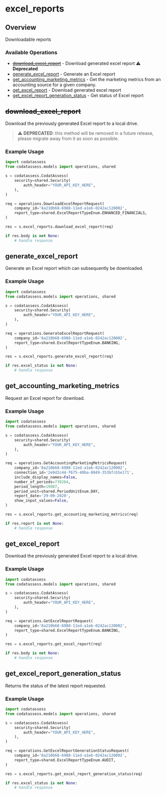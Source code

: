 # excel_reports

## Overview

Downloadable reports

### Available Operations

* [~~download_excel_report~~](#download_excel_report) - Download generated excel report :warning: **Deprecated**
* [generate_excel_report](#generate_excel_report) - Generate an Excel report
* [get_accounting_marketing_metrics](#get_accounting_marketing_metrics) - Get the marketing metrics from an accounting source for a given company.
* [get_excel_report](#get_excel_report) - Download generated excel report
* [get_excel_report_generation_status](#get_excel_report_generation_status) - Get status of Excel report

## ~~download_excel_report~~

Download the previously generated Excel report to a local drive.

> :warning: **DEPRECATED**: this method will be removed in a future release, please migrate away from it as soon as possible.

### Example Usage

```python
import codatassess
from codatassess.models import operations, shared

s = codatassess.CodatAssess(
    security=shared.Security(
        auth_header="YOUR_API_KEY_HERE",
    ),
)

req = operations.DownloadExcelReportRequest(
    company_id='8a210b68-6988-11ed-a1eb-0242ac120002',
    report_type=shared.ExcelReportTypeEnum.ENHANCED_FINANCIALS,
)

res = s.excel_reports.download_excel_report(req)

if res.body is not None:
    # handle response
```

## generate_excel_report

Generate an Excel report which can subsequently be downloaded.

### Example Usage

```python
import codatassess
from codatassess.models import operations, shared

s = codatassess.CodatAssess(
    security=shared.Security(
        auth_header="YOUR_API_KEY_HERE",
    ),
)

req = operations.GenerateExcelReportRequest(
    company_id='8a210b68-6988-11ed-a1eb-0242ac120002',
    report_type=shared.ExcelReportTypeEnum.BANKING,
)

res = s.excel_reports.generate_excel_report(req)

if res.excel_status is not None:
    # handle response
```

## get_accounting_marketing_metrics

Request an Excel report for download.

### Example Usage

```python
import codatassess
from codatassess.models import operations, shared

s = codatassess.CodatAssess(
    security=shared.Security(
        auth_header="YOUR_API_KEY_HERE",
    ),
)

req = operations.GetAccountingMarketingMetricsRequest(
    company_id='8a210b68-6988-11ed-a1eb-0242ac120002',
    connection_id='2e9d2c44-f675-40ba-8049-353bfcb5e171',
    include_display_names=False,
    number_of_periods=739264,
    period_length=19987,
    period_unit=shared.PeriodUnitEnum.DAY,
    report_date='29-09-2020',
    show_input_values=False,
)

res = s.excel_reports.get_accounting_marketing_metrics(req)

if res.report is not None:
    # handle response
```

## get_excel_report

Download the previously generated Excel report to a local drive.

### Example Usage

```python
import codatassess
from codatassess.models import operations, shared

s = codatassess.CodatAssess(
    security=shared.Security(
        auth_header="YOUR_API_KEY_HERE",
    ),
)

req = operations.GetExcelReportRequest(
    company_id='8a210b68-6988-11ed-a1eb-0242ac120002',
    report_type=shared.ExcelReportTypeEnum.BANKING,
)

res = s.excel_reports.get_excel_report(req)

if res.body is not None:
    # handle response
```

## get_excel_report_generation_status

Returns the status of the latest report requested.

### Example Usage

```python
import codatassess
from codatassess.models import operations, shared

s = codatassess.CodatAssess(
    security=shared.Security(
        auth_header="YOUR_API_KEY_HERE",
    ),
)

req = operations.GetExcelReportGenerationStatusRequest(
    company_id='8a210b68-6988-11ed-a1eb-0242ac120002',
    report_type=shared.ExcelReportTypeEnum.AUDIT,
)

res = s.excel_reports.get_excel_report_generation_status(req)

if res.excel_status is not None:
    # handle response
```
